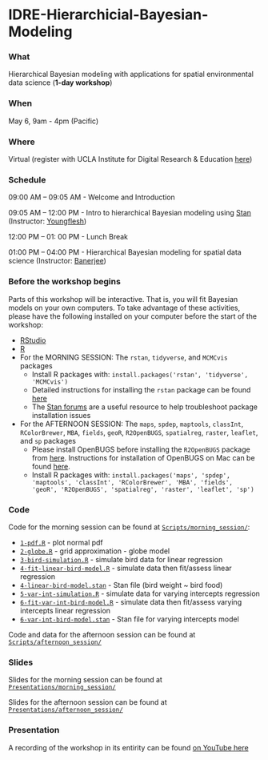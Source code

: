 # IDRE-Hierarchicial-Bayesian-Modeling

### What

Hierarchical Bayesian modeling with applications for spatial environmental data science (**1-day workshop**)


### When

May 6, 9am - 4pm (Pacific)

### Where

Virtual (register with UCLA Institute for Digital Research & Education [here](https://ucla.zoom.us/meeting/register/tJEsduqhqjktG9R4_YV0gj_IjFpK3Ae5H9Wm))


### Schedule

09:00 AM – 09:05 AM - Welcome and Introduction

09:05 AM – 12:00 PM - Intro to hierarchical Bayesian modeling using [Stan](https://mc-stan.org/) (Instructor: [Youngflesh](https://www.caseyyoungflesh.com/))

12:00 PM – 01: 00 PM - Lunch Break

01:00 PM – 04:00 PM - Hierarchical Bayesian modeling for spatial data science (Instructor: [Banerjee](http://sudipto.bol.ucla.edu/))


### Before the workshop begins

Parts of this workshop will be interactive. That is, you will fit Bayesian models on your own computers. To take advantage of these activities, please have the following installed on your computer before the start of the workshop:

* [RStudio](https://www.rstudio.com/)
* [R](https://www.r-project.org/)
* For the MORNING SESSION: The `rstan`, `tidyverse`, and `MCMCvis` packages
  * Install R packages with: `install.packages('rstan', 'tidyverse', 'MCMCvis')`
  * Detailed instructions for installing the `rstan` package can be found [here](https://github.com/stan-dev/rstan/wiki/RStan-Getting-Started)
  * The [Stan forums](https://discourse.mc-stan.org) are a useful resource to help troubleshoot package installation issues
* For the AFTERNOON SESSION: The `maps`, `spdep`, `maptools`, `classInt`, `RColorBrewer`, `MBA`, `fields`, `geoR`, `R2OpenBUGS`, `spatialreg`, `raster`, `leaflet`, and `sp` packages
  * Please install OpenBUGS before installing the `R2OpenBUGS` package from [here](https://www.mrc-bsu.cam.ac.uk/software/bugs/openbugs/). Instructions for installation of OpenBUGS on Mac can be found [here](https://oliviergimenez.github.io/blog/run_openbugs_on_mac/).
  * Install R packages with: `install.packages('maps', 'spdep', 'maptools', 'classInt', 'RColorBrewer', 'MBA', 'fields', 'geoR', 'R2OpenBUGS', 'spatialreg', 'raster', 'leaflet', 'sp')`
  


### Code

Code for the morning session can be found at [`Scripts/morning_session/`](Scripts/morning_session/):

* [`1-pdf.R`](Scripts/morning_session/1-pdf.R) - plot normal pdf
* [`2-globe.R`](Scripts/morning_session/2-globe.R) - grid approximation - globe model
* [`3-bird-simulation.R`](Scripts/morning_session/3-bird-simulation.R) - simulate bird data for linear regression
* [`4-fit-linear-bird-model.R`](Scripts/morning_session/4-fit-linear-bird-model.R) - simulate data then fit/assess linear regression
* [`4-linear-bird-model.stan`](Scripts/morning_session/4-linear-bird-model.stan) - Stan file (bird weight ~ bird food)
* [`5-var-int-simulation.R`](Scripts/morning_session/5-var-int-simulation.R) - simulate data for varying intercepts regression
* [`6-fit-var-int-bird-model.R`](Scripts/morning_session/6-fit-var-int-bird-model.R) - simulate data then fit/assess varying intercepts linear regression
* [`6-var-int-bird-model.stan`](Scripts/morning_session/6-var-int-bird-model.stan) - Stan file for varying intercepts model


Code and data for the afternoon session can be found at [`Scripts/afternoon_session/`](Scripts/afternoon_session/)


### Slides

Slides for the morning session can be found at [`Presentations/morning_session/`](Presentations/morning_session/)

Slides for the afternoon session can be found at [`Presentations/afternoon_session/`](Presentations/afternoon_session/)


### Presentation

A recording of the workshop in its entirity can be found [on YouTube here](https://www.youtube.com/watch?v=Ubsns37DD_U&t=1s)
